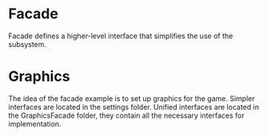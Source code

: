# Facade
Facade defines a higher-level interface that simplifies the use of the subsystem.

# Graphics

The idea of the facade example is to set up graphics for the game.
Simpler interfaces are located in the settings folder. Unified interfaces are located in the GraphicsFacade folder, they contain all the necessary interfaces for implementation.
